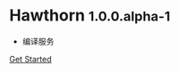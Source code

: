 # Hawthorn   <small>1.0.0.alpha-1</small>

<!-- > 一个神奇的前端编译服务 -->

- 编译服务

<!-- [GitHub](https://github.com/gozeon/) -->
[Get Started](#Hawthorn)
